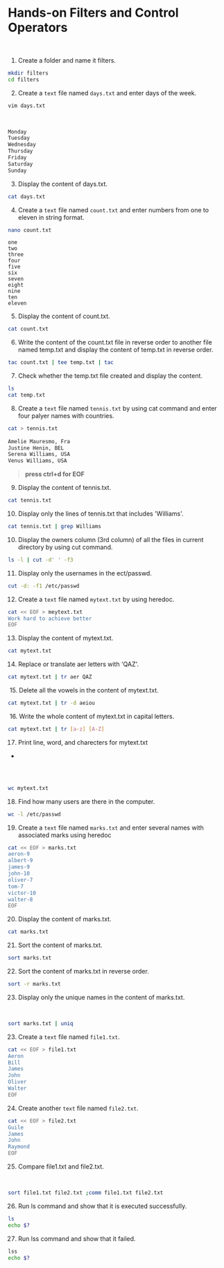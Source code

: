 # Hands-on Filters and Control Operators
​
1. Create a folder and name it filters.
​
```bash
mkdir filters
cd filters
```
2. Create a `text` file named `days.txt` and enter days of the week.
​
```bash
vim days.txt
```
​
```bash
Monday
Tuesday
Wednesday
Thursday
Friday
Saturday
Sunday
```
3.  Display the content of days.txt.
```bash
cat days.txt
```
4. Create a `text` file named `count.txt` and enter numbers from one to eleven in string format.
​
```bash
nano count.txt
```
```text
one
two
three
four
five
six
seven
eight
nine
ten
eleven 
```
5. Display the content of count.txt.

```bash
cat count.txt
```

6. Write the content of the count.txt file in reverse order to another file named temp.txt and display the content of temp.txt in reverse order.

```bash
tac count.txt | tee temp.txt | tac
```
7. Check whether the temp.txt file created and display the content.
​
```bash
ls
cat temp.txt
```

8. Create a `text` file named `tennis.txt` by using cat command and enter four palyer names with countries.
​
```bash
cat > tennis.txt
​
Amelie Mauresmo, Fra
Justine Henin, BEL
Serena Williams, USA
Venus Williams, USA
```
>**press ctrl+d for EOF**
​
9. Display the content of tennis.txt.

```bash
cat tennis.txt
```

10. Display only the lines of tennis.txt that includes 'Williams'.
​
```bash
cat tennis.txt | grep Williams
```

10. Display the owners column (3rd column) of all the files in current directory by using cut command.
​
```bash
ls -l | cut -d' ' -f3
```

11. Display only the usernames in the ect/passwd.
​
```bash
cut -d: -f1 /etc/passwd
```

12. Create a `text` file named `mytext.txt` by using heredoc.
​
```bash
cat << EOF > meytext.txt
Work hard to achieve better
EOF
```

13. Display the content of mytext.txt.
​
```bash
cat mytext.txt
```

14. Replace or translate aer letters with 'QAZ'.
​
```bash
cat mytext.txt | tr aer QAZ
```
​
15. Delete all the vowels in the content of mytext.txt.
​
```bash
cat mytext.txt | tr -d aeiou
```
​
16. Write the whole content of mytext.txt in capital letters.
​
```bash
cat mytext.txt | tr [a-z] [A-Z]
```

17. Print line, word, and charecters for mytext.txt

-
​
```bash

wc mytext.txt
```

18. Find how many users are there in the computer.

```bash
wc -l /etc/passwd
```

19. Create a `text` file named `marks.txt` and enter several names with associated marks using heredoc
​
```bash
cat << EOF > marks.txt
aeron-9
albert-9
james-9
john-10
oliver-7
tom-7
victor-10
walter-8
EOF
```

20. Display the content of marks.txt.
​
```bash
cat marks.txt
```

21. Sort the content of marks.txt.
​
```bash
sort marks.txt
```

22. Sort the content of marks.txt in reverse order.
​
```bash
sort -r marks.txt
```

23. Display only the unique names in the content of marks.txt.
​

​
```bash
sort marks.txt | uniq
```

23. Create a `text` file named `file1.txt`.
​
```bash
cat << EOF > file1.txt
Aeron
Bill
James
John
Oliver
Walter
EOF
```

24. Create another `text` file named `file2.txt`.
​
```bash
cat << EOF > file2.txt
Guile
James
John
Raymond
EOF
```

25. Compare file1.txt and file2.txt.
​

​
```bash
sort file1.txt file2.txt ;comm file1.txt file2.txt
```

26. Run ls command and show that it is executed successfully.
​
```bash
ls
echo $?
```

27. Run lss command and show that it failed.
​
```bash
lss
echo $?
```